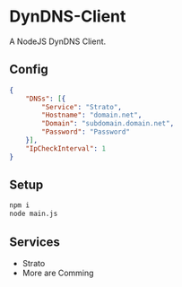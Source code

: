 # DynDNS-Client
A NodeJS DynDNS Client.

## Config 
```json
{
    "DNSs": [{
        "Service": "Strato",
        "Hostname": "domain.net",
        "Domain": "subdomain.domain.net",
        "Password": "Password"
    }],
    "IpCheckInterval": 1 
}
```

## Setup
```bash
npm i
node main.js
```

## Services 
* Strato
* More are Comming